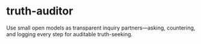 # truth-auditor
Use small open models as transparent inquiry partners—asking, countering, and logging every step for auditable truth-seeking.
